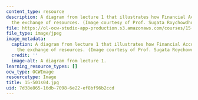 ```yaml
---
content_type: resource
description: A diagram from lecture 1 that illustrates how Financial Accounting promotes
  the exchange of resources. (Image courtesy of Prof. Sugata Roychowdhury.)
file: https://ol-ocw-studio-app-production.s3.amazonaws.com/courses/15-501-introduction-to-financial-and-managerial-accounting-spring-2004/7d38e86516db70986e22ef8bf96b2ccd_15-501s04.jpg
file_type: image/jpeg
image_metadata:
  caption: A diagram from lecture 1 that illustrates how Financial Accounting promotes
    the exchange of resources. (Image courtesy of Prof. Sugata Roychowdhury.)
  credit: ''
  image-alt: A diagram from lecture 1.
learning_resource_types: []
ocw_type: OCWImage
resourcetype: Image
title: 15-501s04.jpg
uid: 7d38e865-16db-7098-6e22-ef8bf96b2ccd
---
```


